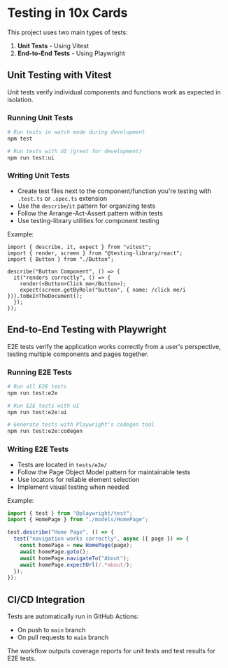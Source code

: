 # Testing in 10x Cards

This project uses two main types of tests:

1. **Unit Tests** - Using Vitest
2. **End-to-End Tests** - Using Playwright

## Unit Testing with Vitest

Unit tests verify individual components and functions work as expected in isolation.

### Running Unit Tests

```bash
# Run tests in watch mode during development
npm test

# Run tests with UI (great for development)
npm run test:ui

```

### Writing Unit Tests

- Create test files next to the component/function you're testing with `.test.ts` or `.spec.ts` extension
- Use the `describe`/`it` pattern for organizing tests
- Follow the Arrange-Act-Assert pattern within tests
- Use testing-library utilities for component testing

Example:

```tsx
import { describe, it, expect } from "vitest";
import { render, screen } from "@testing-library/react";
import { Button } from "./Button";

describe("Button Component", () => {
  it("renders correctly", () => {
    render(<Button>Click me</Button>);
    expect(screen.getByRole("button", { name: /click me/i })).toBeInTheDocument();
  });
});
```

## End-to-End Testing with Playwright

E2E tests verify the application works correctly from a user's perspective, testing multiple components and pages together.

### Running E2E Tests

```bash
# Run all E2E tests
npm run test:e2e

# Run E2E tests with UI
npm run test:e2e:ui

# Generate tests with Playwright's codegen tool
npm run test:e2e:codegen
```

### Writing E2E Tests

- Tests are located in `tests/e2e/`
- Follow the Page Object Model pattern for maintainable tests
- Use locators for reliable element selection
- Implement visual testing when needed

Example:

```ts
import { test } from "@playwright/test";
import { HomePage } from "./models/HomePage";

test.describe("Home Page", () => {
  test("navigation works correctly", async ({ page }) => {
    const homePage = new HomePage(page);
    await homePage.goto();
    await homePage.navigateTo("About");
    await homePage.expectUrl(/.*about/);
  });
});
```

## CI/CD Integration

Tests are automatically run in GitHub Actions:

- On push to `main` branch
- On pull requests to `main` branch

The workflow outputs coverage reports for unit tests and test results for E2E tests.
